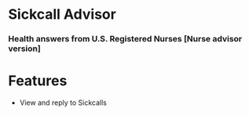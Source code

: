 #  Sickcall Advisor

### Health answers from U.S. Registered Nurses [Nurse advisor version]

Features
======
* View and reply to Sickcalls



